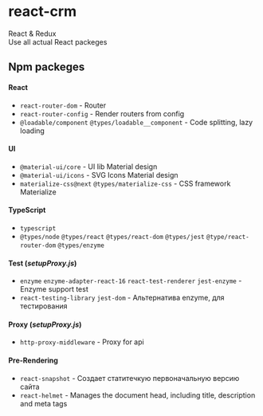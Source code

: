 # react-crm
React &amp; Redux\
Use all actual React packeges

## Npm packeges

#### React
- `react-router-dom` - Router
- `react-router-config` - Render routers from config
- `@loadable/component` `@types/loadable__component` - Code splitting, lazy loading

#### UI
- `@material-ui/core` - UI lib Material design
- `@material-ui/icons` - SVG Icons Material design
- `materialize-css@next` `@types/materialize-css` - CSS framework Materialize


#### TypeScript
- `typescript`
- `@types/node` `@types/react` `@types/react-dom` `@types/jest` `@type/react-router-dom` `@types/enzyme` 


#### Test (_setupProxy.js_)
- `enzyme` `enzyme-adapter-react-16` `react-test-renderer` `jest-enzyme` - Enzyme support test
- `react-testing-library` `jest-dom` - Альтернатива enzyme, для тестирования

#### Proxy (_setupProxy.js_)
- `http-proxy-middleware` - Proxy for api

#### Pre-Rendering
- `react-snapshot` - Создает статитечкую первоначальную версию сайта
- `react-helmet` - Manages the document head, including title, description and meta tags
